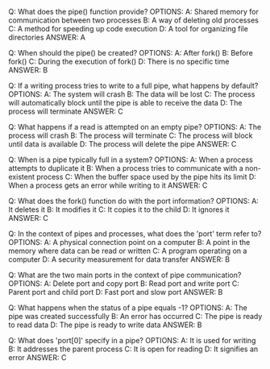 Q: What does the pipe() function provide?
OPTIONS: 
A: Shared memory for communication between two processes
B: A way of deleting old processes
C: A method for speeding up code execution
D: A tool for organizing file directories
ANSWER: A

Q: When should the pipe() be created?
OPTIONS: 
A: After fork()
B: Before fork()
C: During the execution of fork()
D: There is no specific time
ANSWER: B

Q: If a writing process tries to write to a full pipe, what happens by default?
OPTIONS: 
A: The system will crash
B: The data will be lost
C: The process will automatically block until the pipe is able to receive the data
D: The process will terminate
ANSWER: C

Q: What happens if a read is attempted on an empty pipe?
OPTIONS: 
A: The process will crash
B: The process will terminate
C: The process will block until data is available
D: The process will delete the pipe
ANSWER: C

Q: When is a pipe typically full in a system?
OPTIONS: 
A: When a process attempts to duplicate it
B: When a process tries to communicate with a non-existent process
C: When the buffer space used by the pipe hits its limit
D: When a process gets an error while writing to it
ANSWER: C

Q: What does the fork() function do with the port information?
OPTIONS: 
A: It deletes it
B: It modifies it
C: It copies it to the child
D: It ignores it
ANSWER: C

Q: In the context of pipes and processes, what does the 'port' term refer to?
OPTIONS: 
A: A physical connection point on a computer
B: A point in the memory where data can be read or written
C: A program operating on a computer
D: A security measurement for data transfer
ANSWER: B

Q: What are the two main ports in the context of pipe communication?
OPTIONS: 
A: Delete port and copy port
B: Read port and write port
C: Parent port and child port
D: Fast port and slow port
ANSWER: B

Q: What happens when the status of a pipe equals -1?
OPTIONS: 
A: The pipe was created successfully
B: An error has occurred
C: The pipe is ready to read data
D: The pipe is ready to write data
ANSWER: B

Q: What does 'port[0]' specify in a pipe?
OPTIONS: 
A: It is used for writing
B: It addresses the parent process
C: It is open for reading
D: It signifies an error
ANSWER: C